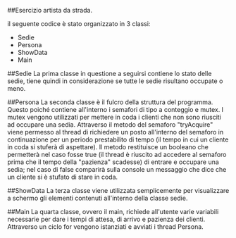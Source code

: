##Esercizio artista da strada.

il seguente codice è stato organizzato in 3 classi:
- Sedie
- Persona
- ShowData
- Main

##Sedie
La prima classe in questione a seguirsi contiene lo stato delle sedie, tiene quindi in considerazione se tutte le sedie risultano occupate o meno.

##Persona
La seconda classe è il fulcro della struttura del programma. Questo poiché contiene all'interno i semafori di tipo a conteggio e mutex. I mutex vengono utilizzati per mettere in coda i clienti che non sono riusciti ad occupare una sedia. Attraverso il metodo del semaforo "tryAcquire" viene permesso al thread di richiedere un posto all'interno del semaforo in continuazione per un periodo prestabilito di tempo (il tempo in cui un cliente in coda si stuferà di aspettare).
Il metodo restituisce un booleano che permetterà nel caso fosse true (il thread è riuscito ad accedere al semaforo prima che il tempo della "pazienza" scadesse) di entrare e occupare una sedia; nel caso di false comparirà sulla console un messaggio che dice che un cliente si è stufato di stare in coda.

##ShowData
La terza classe viene utilizzata semplicemente per visualizzare a schermo gli elementi contenuti all'interno della classe sedie.

##Main
La quarta classe, ovvero il main, richiede all'utente varie variabili necessarie per dare i tempi di attesa, di arrivo e pazienza dei clienti. Attraverso un ciclo for vengono istanziati e avviati i thread Persona.


